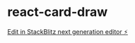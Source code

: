 # react-card-draw

[Edit in StackBlitz next generation editor ⚡️](https://stackblitz.com/~/github.com/vipin-developer/react-card-draw)